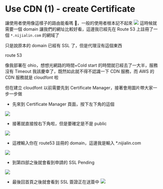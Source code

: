 # Use CDN (1) - create Certificate

讓使用者使用像這樣子的路由能看嗎 🤣，一般的使用者根本記不起來
![](https://i.imgur.com/vLLfKyr.png)
這時候就需要一個 domain 讓我們的網址比較好看，這邊我已經先在 Route 53 上註冊了一個 `*.nijialin.com` 的網域了

只是說原本的 domain 已經有 SSL 了，但是代理沒有這個東西

route 53

像我部署在 ohio，想想光網路的時間+Cold start 的時間就已經去了一大半，服務沒有 Timeout 我該慶幸了，既然如此就不得不認識一下 CDN 服務，而 AWS 的 CDN 服務就是 cloudfont 啦

但在建立 cloudfont 以前需要先到 Certificate Manager，接著會用圖片帶大家一步一步做

- 先來到 Certificate Manager 頁面，按下左下角的這個

![](https://i.imgur.com/WVk2YFJ.png)

- 接著就直接按右下角啦，但是要確定是不是 public

![](https://i.imgur.com/sNxd3LG.png)

- 這裡輸入你在 route53 註冊的 domain，這邊我是輸入 \*.nijialin.com

![](https://i.imgur.com/FXnknbj.png)

- 到第四部之後就會看到申請的 SSL Pending

![](https://i.imgur.com/WlY5PCf.png)

- 最後回首頁之後就會看到 SSL 簽證正在送簽中
  ![](https://i.imgur.com/kRRtvJ5.png)
